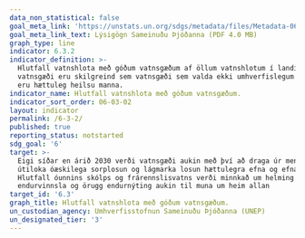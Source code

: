 ```yaml
---
data_non_statistical: false
goal_meta_link: 'https://unstats.un.org/sdgs/metadata/files/Metadata-06-03-02.pdf'
goal_meta_link_text: Lýsigögn Sameinuðu Þjóðanna (PDF 4.0 MB)
graph_type: line
indicator: 6.3.2
indicator_definition: >-
  Hlutfall vatnshlota með góðum vatnsgæðum af öllum vatnshlotum í landinu. Góð
  vatnsgæði eru skilgreind sem vatnsgæði sem valda ekki umhverfislegum skaða né
  eru hættuleg heilsu manna.
indicator_name: Hlutfall vatnshlota með góðum vatnsgæðum.
indicator_sort_order: 06-03-02
layout: indicator
permalink: /6-3-2/
published: true
reporting_status: notstarted
sdg_goal: '6'
target: >-
  Eigi síðar en árið 2030 verði vatnsgæði aukin með því að draga úr mengun,
  útiloka óæskilega sorplosun og lágmarka losun hættulegra efna og efnablandna.
  Hlutfall óunnins skólps og frárennslisvatns verði minnkað um helming og
  endurvinnsla og örugg endurnýting aukin til muna um heim allan
target_id: '6.3'
graph_title: Hlutfall vatnshlota með góðum vatnsgæðum.
un_custodian_agency: Umhverfisstofnun Sameinuðu Þjóðanna (UNEP)
un_designated_tier: '3'
---
```

